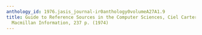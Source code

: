 ```yaml
---
anthology_id: 1976.jasis_journal-ir0anthology0volumeA27A1.9
title: Guide to Reference Sources in the Computer Sciences, Ciel Carter. New York,
  Macmillan Information, 237 p. (1974)
---
```

